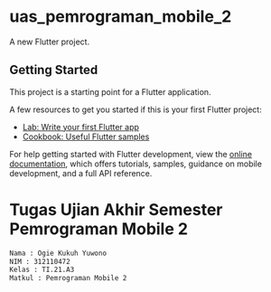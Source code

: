 # uas_pemrograman_mobile_2

A new Flutter project.

## Getting Started

This project is a starting point for a Flutter application.

A few resources to get you started if this is your first Flutter project:

- [Lab: Write your first Flutter app](https://docs.flutter.dev/get-started/codelab)
- [Cookbook: Useful Flutter samples](https://docs.flutter.dev/cookbook)

For help getting started with Flutter development, view the
[online documentation](https://docs.flutter.dev/), which offers tutorials,
samples, guidance on mobile development, and a full API reference.


<h1>Tugas Ujian Akhir Semester Pemrograman Mobile 2</h1>

```bash
Nama : Ogie Kukuh Yuwono
NIM : 312110472
Kelas : TI.21.A3
Matkul : Pemrograman Mobile 2
```


